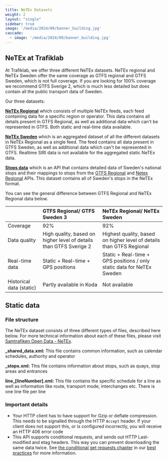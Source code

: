 ```yaml
---
title: NeTEx Datasets
weight: 2
layout: "single"
sidebar: true
image: '/media/2024/09/banner_building.jpg'
cascade:
  - image: '/media/2024/09/banner_building.jpg'
---
```


## NeTEx at Trafiklab

At Trafiklab, we offer three different NeTEx datasets. NeTEx regional and NeTEx Sweden offer the same coverage as
GTFS regional and GTFS Sweden, which is not full coverage. If you are looking for 100% coverage we recommend
GTFS Sverige 2, which is much less detailed but does contain all the public transport data of Sweden.

Our three datasets:

[**NeTEx Regional**](/api/netex-datasets/netex-regional/) which consists of multiple NeTEx feeds, each feed containing data
  for a specific region or operator. This data contains all details present in GTFS Regional, as well as additional data
  which can't be represented in GTFS. Both static and real-time data available.

[**NeTEx Sweden**](/api/netex-datasets/netex-sweden/) which is an aggregated dataset of all the different datasets in
  NeTEx Regional as a single feed. The feed contains all data present in GTFS Sweden, as well as additional data which
  can't be represented in GTFS. Realtime SIRI data is not available for the aggregated static NeTEx data.

[**Stops data**](/api/netex-datasets/stops-data/) which is an API that contains detailed data of Sweden's national stops
  and their mappings to stops from the [GTFS Regional](/api/gtfs-datasets/gtfs-regional/)
  and [Netex Regional](/api/netex-datasets/netex-regional/) APIs. This dataset contains all of
  Sweden's stops in the NeTEx format.

You can see the general difference between GTFS Regional and NeTEx Regional data below.
<div class="wide">

|                          | GTFS Regional/ GTFS Sweden 3                                       | NeTEx Regional/ NeTEx Sweden                                           |
|:-------------------------|:-------------------------------------------------------------------|:-----------------------------------------------------------------------|
| Coverage                 | 92%                                                                | 92%                                                                    |
| Data quality             | High quality, based on higher level of details than GTFS Sverige 2 | Highest quality, based on higher level of details than GTFS Regional   |
| Real-time data           | Static + Real-time + GPS positions                                 | Static + Real-time + GPS positions / only static data for NeTEx Sweden |
| Historical data (static) | Partly available in Koda                                           | Not available                                                          |

</div>

## Static data
### File structure
The NeTEx dataset consists of three different types of files, described here below. For more technical information about each of these files, please
visit [Samtrafiken Open Data - NeTEx](https://samtrafiken.atlassian.net/wiki/spaces/SamtrafikenOpenData/pages/989233182/Samtrafiken+NeTEx+export).

**_shared_data.xml:** 
This file contains common information, such as calendar schedules, authority and operator

**_stops.xml:**
This file contains information about stops, such as quays, stop areas and entrances

**line\_\[lineNumber\].xml:**
This file contains the specific schedule for a line as well as information like route, transport mode, interchanges etc. There
is one line file per line

### Important details

- Your HTTP client has to have support for Gzip or deflate compression. This needs to be signalled through the
  HTTP `Accept` header. If your client does not support this, or is configured incorrectly, you will receive an HTTP 406
  error code
- This API supports conditional requests, and sends out HTTP Last-modified and etag headers. This way you can prevent
  downloading the same data twice.
  See [the conditional get requests chapter](/docs/using-trafiklab-data/best-practices/conditional-get-requests/) in
  our [best practices](/docs/using-trafiklab-data/best-practices/) for more information.